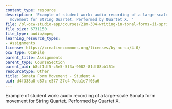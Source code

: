 ```yaml
---
content_type: resource
description: 'Example of student work: audio recording of a large-scale Sonata form
  movement for String Quartet. Performed by Quartet X. '
file: /ol-ocw-studio-app/courses/21m-304-writing-in-tonal-forms-ii-spring-2009/d4f338a8d87ce57727e47eda1e7f03a6_quartet4.mp3
file_size: 6731150
file_type: audio/mpeg
learning_resource_types:
- Assignments
license: https://creativecommons.org/licenses/by-nc-sa/4.0/
ocw_type: OCWFile
parent_title: Assignments
parent_type: CourseSection
parent_uid: b8cf1df5-c5e5-5f3a-9082-81df88bb151e
resourcetype: Other
title: Sonata Form Movement - Student 4
uid: d4f338a8-d87c-e577-27e4-7eda1e7f03a6
---
```

Example of student work: audio recording of a large-scale Sonata form movement for String Quartet. Performed by Quartet X. 